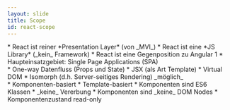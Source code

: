 ```yaml
---
layout: slide
title: Scope
id: react-scope
---
```

<section markdown="1">
* React ist reiner *Presentation Layer* (von _MVI_)
* React ist eine *JS Library* (_kein_ Framework)
* React ist eine Gegenposition zu Angular 1
* Haupteinsatzgebiet: Single Page Applications (SPA)
</section>

<section markdown="1">
* One-way Datenfluss (Props und State)
* JSX (als Art Template)
* Virtual DOM
* Isomorph (d.h. Server-seitiges Rendering) _möglich_
</section>

<section markdown="1">
* Komponenten-basiert
* Template-basiert
* Komponenten sind ES6 Klassen
* _keine_ Vererbung
* Komponenten sind _keine_ DOM Nodes
* Komponentenzustand read-only
</section>
